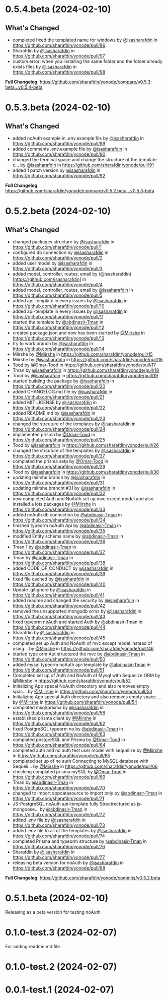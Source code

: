 # 0.5.4.beta (2024-02-10)

## What's Changed
* completed fixed the templated name for windows by [@isasharafdin](https://github.com/isasharafdin) in https://github.com/sharafdin/yonode/pull/96
* Sharafdin by [@isasharafdin](https://github.com/isasharafdin) in https://github.com/sharafdin/yonode/pull/97
* custom error: when you installing the same folder and the folder already exists files by [@isasharafdin](https://github.com/isasharafdin) in https://github.com/sharafdin/yonode/pull/98


**Full Changelog**: https://github.com/sharafdin/yonode/compare/v0.5.3-beta...v0.5.4-beta

# 0.5.3.beta (2024-02-10)

## What's Changed
* added noAuth example in .env.example file by [@isasharafdin](https://github.com/isasharafdin) in https://github.com/sharafdin/yonode/pull/89
* added comments .env.example file by [@isasharafdin](https://github.com/isasharafdin) in https://github.com/sharafdin/yonode/pull/90
* changed the terminal space and change the structure of the template c… by [@isasharafdin](https://github.com/isasharafdin) in https://github.com/sharafdin/yonode/pull/91
* added 1 patch version by [@isasharafdin](https://github.com/isasharafdin) in https://github.com/sharafdin/yonode/pull/92


**Full Changelog**: https://github.com/sharafdin/yonode/compare/v0.5.2.beta...v0.5.3-beta

# 0.5.2.beta (2024-02-10) 

## What's Changed
* changed packages structure by [@isasharafdin](https://github.com/isasharafdin) in https://github.com/sharafdin/yonode/pull/1
* configured db connection by [@isasharafdin](https://github.com/isasharafdin) in https://github.com/sharafdin/yonode/pull/2
* added user model by [@isasharafdin](https://github.com/isasharafdin) in https://github.com/sharafdin/yonode/pull/3
* added model, controller, routes, email by (@isasharafdin) [https://github.com/isasharafdin] in https://github.com/sharafdin/yonode/pull/4
* added model, controller, routes, email by [@isasharafdin](https://github.com/isasharafdin) in https://github.com/sharafdin/yonode/pull/5
* added api-template in every issues by [@isasharafdin](https://github.com/isasharafdin) in https://github.com/sharafdin/yonode/pull/10
* added api-template in every issues by [@isasharafdin](https://github.com/isasharafdin) in https://github.com/sharafdin/yonode/pull/11
* started the template by [@abdinasir-Tman](https://github.com/abdinasir-Tman) in https://github.com/sharafdin/yonode/pull/12
* created package.json and now has been started by [@Miirshe](https://github.com/Miirshe) in https://github.com/sharafdin/yonode/pull/13
* try to work branch by [@isasharafdin](https://github.com/isasharafdin) in https://github.com/sharafdin/yonode/pull/14
* Miirshe by [@Miirshe](https://github.com/Miirshe) in https://github.com/sharafdin/yonode/pull/15
* Miirshe by [@isasharafdin](https://github.com/isasharafdin) in https://github.com/sharafdin/yonode/pull/16
* Tood by [@Omar-Tood](https://github.com/Omar-Tood) in https://github.com/sharafdin/yonode/pull/17
* Tman by [@isasharafdin](https://github.com/isasharafdin) in https://github.com/sharafdin/yonode/pull/18
* Tood by [@isasharafdin](https://github.com/isasharafdin) in https://github.com/sharafdin/yonode/pull/19
* started building the package by [@isasharafdin](https://github.com/isasharafdin) in https://github.com/sharafdin/yonode/pull/20
* added CHANGELOG.md file by [@isasharafdin](https://github.com/isasharafdin) in https://github.com/sharafdin/yonode/pull/21
* added MIT LICENSE by [@isasharafdin](https://github.com/isasharafdin) in https://github.com/sharafdin/yonode/pull/22
* added README.md by [@isasharafdin](https://github.com/isasharafdin) in https://github.com/sharafdin/yonode/pull/23
* changed the strcuture of the templates by [@isasharafdin](https://github.com/isasharafdin) in https://github.com/sharafdin/yonode/pull/24
* implamented prisma by [@Omar-Tood](https://github.com/Omar-Tood) in https://github.com/sharafdin/yonode/pull/25
* Tood by [@isasharafdin](https://github.com/isasharafdin) in https://github.com/sharafdin/yonode/pull/26
* changed the strcuture of the templates by [@isasharafdin](https://github.com/isasharafdin) in https://github.com/sharafdin/yonode/pull/27
* complated the prisma setp by [@Omar-Tood](https://github.com/Omar-Tood) in https://github.com/sharafdin/yonode/pull/29
* Tood by [@isasharafdin](https://github.com/isasharafdin) in https://github.com/sharafdin/yonode/pull/30
* updating miirshe branch by [@isasharafdin](https://github.com/isasharafdin) in https://github.com/sharafdin/yonode/pull/31
* updating miirshe brancht #31 by [@isasharafdin](https://github.com/isasharafdin) in https://github.com/sharafdin/yonode/pull/32
* now completed Auth and NoAuth set up mvc except model and also installed a lots packages by [@Miirshe](https://github.com/Miirshe) in https://github.com/sharafdin/yonode/pull/33
* added noAuth db connection by [@abdinasir-Tman](https://github.com/abdinasir-Tman) in https://github.com/sharafdin/yonode/pull/34
* finished typeorm noAuth Api by [@abdinasir-Tman](https://github.com/abdinasir-Tman) in https://github.com/sharafdin/yonode/pull/35
* modified Entity schema name by [@abdinasir-Tman](https://github.com/abdinasir-Tman) in https://github.com/sharafdin/yonode/pull/36
* Tman 1 by [@abdinasir-Tman](https://github.com/abdinasir-Tman) in https://github.com/sharafdin/yonode/pull/37
* Tman by [@abdinasir-Tman](https://github.com/abdinasir-Tman) in https://github.com/sharafdin/yonode/pull/38
* added CODE_OF_CONDUCT by [@isasharafdin](https://github.com/isasharafdin) in https://github.com/sharafdin/yonode/pull/39
* fixed file cached by [@isasharafdin](https://github.com/isasharafdin) in https://github.com/sharafdin/yonode/pull/40
* Update .gitignore by [@isasharafdin](https://github.com/isasharafdin) in https://github.com/sharafdin/yonode/pull/41
* added readme and changed the security by [@isasharafdin](https://github.com/isasharafdin) in https://github.com/sharafdin/yonode/pull/42
* removed the unsupported mongodb orms by [@isasharafdin](https://github.com/isasharafdin) in https://github.com/sharafdin/yonode/pull/43
* fixed typeorm noAuth and started Auth by [@abdinasir-Tman](https://github.com/abdinasir-Tman) in https://github.com/sharafdin/yonode/pull/44
* Sharafdin by [@isasharafdin](https://github.com/isasharafdin) in https://github.com/sharafdin/yonode/pull/45
* completed set up Auth and NoAuth of mvc except model instead of using… by [@Miirshe](https://github.com/Miirshe) in https://github.com/sharafdin/yonode/pull/46
* started type orm Aut structered the mvc by [@abdinasir-Tman](https://github.com/abdinasir-Tman) in https://github.com/sharafdin/yonode/pull/50
* added mysql typeorm noAuth api-template by [@abdinasir-Tman](https://github.com/abdinasir-Tman) in https://github.com/sharafdin/yonode/pull/51
* Completed set up of Auth and NoAuth of Mysql with Sequelize ORM by [@Miirshe](https://github.com/Miirshe) in https://github.com/sharafdin/yonode/pull/52
* Initializing App specal NoAuth direcotory and also removes empty spac… by [@Miirshe](https://github.com/Miirshe) in https://github.com/sharafdin/yonode/pull/53
* Initializing App special Auth directory and also removes empty space … by [@Miirshe](https://github.com/Miirshe) in https://github.com/sharafdin/yonode/pull/54
* complated msql/prisma by [@isasharafdin](https://github.com/isasharafdin) in https://github.com/sharafdin/yonode/pull/58
* established prisma client by [@Miirshe](https://github.com/Miirshe) in https://github.com/sharafdin/yonode/pull/62
* fixed PostgreSQL typeorm no by [@abdinasir-Tman](https://github.com/abdinasir-Tman) in https://github.com/sharafdin/yonode/pull/63
* complated postgreSQL and Prisma by [@Omar-Tood](https://github.com/Omar-Tood) in https://github.com/sharafdin/yonode/pull/64
* completed auth and no auth test user model with sequelize by [@Miirshe](https://github.com/Miirshe) in https://github.com/sharafdin/yonode/pull/65
* completed set up of no auth Connecting to MySQL database with Sequeli… by [@Miirshe](https://github.com/Miirshe) in https://github.com/sharafdin/yonode/pull/66
* checking complated prisma mySQL by [@Omar-Tood](https://github.com/Omar-Tood) in https://github.com/sharafdin/yonode/pull/69
* Tman by [@abdinasir-Tman](https://github.com/abdinasir-Tman) in https://github.com/sharafdin/yonode/pull/70
* changed to import appdatasource to import only by [@abdinasir-Tman](https://github.com/abdinasir-Tman) in https://github.com/sharafdin/yonode/pull/71
* JS-PostgreSQL noAuth api-template fully Structrectured as js-mongoose… by [@abdinasir-Tman](https://github.com/abdinasir-Tman) in https://github.com/sharafdin/yonode/pull/72
* added .env file by [@isasharafdin](https://github.com/isasharafdin) in https://github.com/sharafdin/yonode/pull/73
* added .env file to all of the templates by [@isasharafdin](https://github.com/isasharafdin) in https://github.com/sharafdin/yonode/pull/74
* completed Prisma and typeorm structure by [@abdinasir-Tman](https://github.com/abdinasir-Tman) in https://github.com/sharafdin/yonode/pull/76
* Sharafdin by [@isasharafdin](https://github.com/isasharafdin) in https://github.com/sharafdin/yonode/pull/77
* releasing beta version for noAuth by [@isasharafdin](https://github.com/isasharafdin) in https://github.com/sharafdin/yonode/pull/88

**Full Changelog**: https://github.com/sharafdin/yonode/commits/v0.5.2.beta

# 0.5.1.beta (2024-02-10)

Releasing as a beta version for testing noAuth

# 0.1.0-test.3 (2024-02-07)

For adding readme.md file

# 0.1.0-test.2 (2024-02-07)

# 0.0.1-test.1 (2024-02-07)
